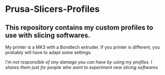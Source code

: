 # Prusa-Slicers-Profiles


## This repository contains my custom profiles to use with slicing softwares.

My printer is a MK3 with a Bondtech extruder.  If you printer is different, you probably will have to adapt some settings.

_I'm not responsible of any damage you can have by using my profiles.  I shares them just for people who want to experiment new slicing softwares_
